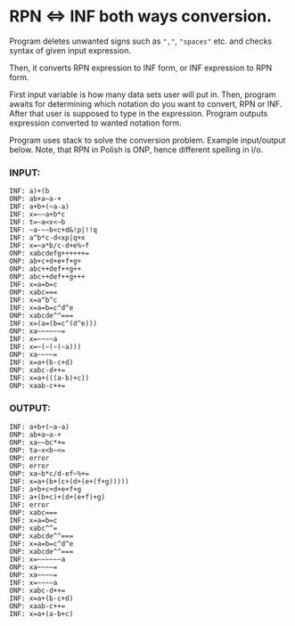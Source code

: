 # RPN <=> INF both ways conversion.

Program deletes unwanted signs such as `","`, `"spaces"` etc. and checks syntax of given input expression.

Then, it converts RPN expression to INF form, or INF expression to RPN form.

First input variable is how many data sets user will put in. Then, program awaits for determining which notation do you want to convert,
RPN or INF. After that user is supposed to type in the expression. Program outputs expression converted to wanted notation form.

Program uses stack to solve the conversion problem. Example input/output below. Note, that RPN in Polish is ONP, hence different spelling in i/o.


### INPUT:
```26
INF: a)+(b
ONP: ab+a~a-+
INF: a+b+(~a-a)
INF: x=~~a+b*c
INF: t=~a<x<~b
INF: ~a-~~b<c+d&!p|!!q
INF: a^b*c-d<xp|q+x
INF: x=~a*b/c-d+e%~f
ONP: xabcdefg++++++=
ONP: ab+c+d+e+f+g+
ONP: abc++def++g++
ONP: abc++def++g+++
INF: x=a=b=c
ONP: xabc===
INF: x=a^b^c
INF: x=a=b=c^d^e
ONP: xabcde^^===
INF: x=(a=(b=c^(d^e)))
ONP: xa~~~~~~=
INF: x=~~~~a
INF: x=~(~(~(~a)))
ONP: xa~~~~=
INF: x=a+(b-c+d)
ONP: xabc-d++=
INF: x=a+(((a-b)+c))
ONP: xaab-c++=
```

### OUTPUT:
```
INF: a+b+(~a-a)
ONP: ab+a~a-+
ONP: xa~~bc*+=
ONP: ta~x<b~<=
ONP: error
ONP: error
ONP: xa~b*c/d-ef~%+=
INF: x=a+(b+(c+(d+(e+(f+g)))))
INF: a+b+c+d+e+f+g
INF: a+(b+c)+(d+(e+f)+g)
INF: error
ONP: xabc===
INF: x=a=b=c
ONP: xabc^^=
ONP: xabcde^^===
INF: x=a=b=c^d^e
ONP: xabcde^^===
INF: x=~~~~~~a
ONP: xa~~~~=
ONP: xa~~~~=
INF: x=~~~~a
ONP: xabc-d++=
INF: x=a+(b-c+d)
ONP: xaab-c++=
INF: x=a+(a-b+c)
```
